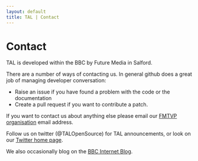 ```yaml
---
layout: default
title: TAL | Contact
---
```

# Contact

<p class="lead">TAL is developed within the BBC by Future Media in Salford.</p>

There are a number of ways of contacting us. In general github does a great job
of managing developer conversation:

* Raise an issue if you have found a problem with the code or the documentation
* Create a pull request if you want to contribute a patch.

If you want to contact us about anything else please email our
[FMTVP organisation](https://github.com/fmtvp) email address.

Follow us on twitter (@TALOpenSource) for TAL announcements, or look on our
[Twitter home page](https://twitter.com/TALOpenSource).

We also occasionally blog on the [BBC Internet Blog](http://www.bbc.co.uk/blogs/internet/).
